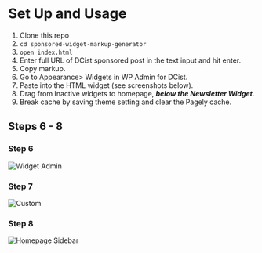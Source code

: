 # Set Up and Usage

1. Clone this repo
2. `cd sponsored-widget-markup-generator`
3. `open index.html`
4. Enter full URL of DCist sponsored post in the text input and hit enter.
5. Copy markup.
6. Go to Appearance> Widgets in WP Admin for DCist.
7. Paste into the HTML widget  (see screenshots below).
8. Drag from Inactive widgets to homepage, ***below the Newsletter Widget***.
9. Break cache by saving theme setting and clear the Pagely cache.

## Steps 6 - 8

### Step 6
![Widget Admin](https://github.com/wamu885/sponsored-widget-markup-generator/blob/master/images/widget-admin.png)

### Step 7
![Custom](https://github.com/wamu885/sponsored-widget-markup-generator/blob/master/images/custom-html-inactive.png)

### Step 8
![Homepage Sidebar](https://github.com/wamu885/sponsored-widget-markup-generator/blob/master/images/homepage-sidebar.png)
